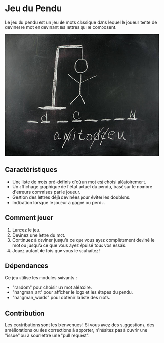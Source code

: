 # Jeu du Pendu

Le jeu du pendu est un jeu de mots classique dans lequel le joueur tente de deviner le mot en devinant les lettres qui le composent.

![Hangman Logo](Hangman/image/jeu_du_pendu.jpg)

## Caractéristiques

- Une liste de mots pré-définis d'où un mot est choisi aléatoirement.
- Un affichage graphique de l'état actuel du pendu, basé sur le nombre d'erreurs commises par le joueur.
- Gestion des lettres déjà devinées pour éviter les doublons.
- Indication lorsque le joueur a gagné ou perdu.

## Comment jouer

1. Lancez le jeu.
2. Devinez une lettre du mot.
3. Continuez à deviner jusqu'à ce que vous ayez complètement deviné le mot ou jusqu'à ce que vous ayez épuisé tous vos essais.
4. Jouez autant de fois que vous le souhaitez!

## Dépendances

Ce jeu utilise les modules suivants :

- "random" pour choisir un mot aléatoire.
- "hangman_art" pour afficher le logo et les étapes du pendu.
- "hangman_words" pour obtenir la liste des mots.

## Contribution

Les contributions sont les bienvenues ! Si vous avez des suggestions, des améliorations ou des corrections à apporter, n'hésitez pas à ouvrir une "issue" ou à soumettre une "pull request".
